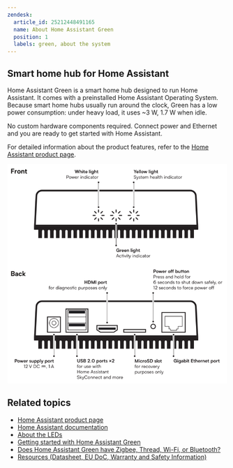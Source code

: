 ```yaml
---
zendesk:
  article_id: 25212448491165
  name: About Home Assistant Green
  position: 1
  labels: green, about the system
---
```


## Smart home hub for Home Assistant

Home Assistant Green is a smart home hub designed to run Home Assistant. It comes with a preinstalled Home Assistant Operating System. Because smart home hubs usually run around the clock, Green has a low power consumption: under heavy load, it uses ~3&nbsp;W, 1.7&nbsp;W when idle.

No custom hardware components required. Connect power and Ethernet and you are ready to get started with Home Assistant.

For detailed information about the product features, refer to the [Home Assistant product page](https://www.home-assistant.io/green/).

![Image showing the Green interfaces](/static/img/green/green_system-overview.png)

## Related topics

- [Home Assistant product page](https://www.home-assistant.io/green/)
- [Home Assistant documentation](https://www.home-assistant.io/)
- [About the LEDs](/hc/en-us/articles/25210352599197)
- [Getting started with Home Assistant Green](/hc/en-us/articles/24737667232413)
- [Does Home Assistant Green have Zigbee, Thread, Wi-Fi, or Bluetooth?](/hc/en-us/articles/25143653817501)
- [Resources (Datasheet, EU DoC, Warranty and Safety Information)](/hc/en-us/sections/24979866957981-Resources)
